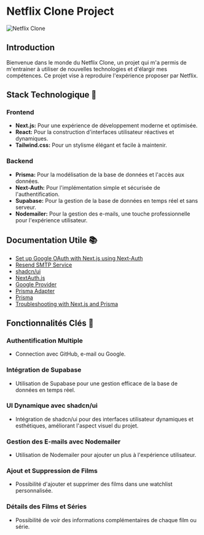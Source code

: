 # Netflix Clone Project

![Netflix Clone](https://github.com/Kicks11jr/netflix-clone/assets/121013826/e0f9dbe1-5725-46cc-aff4-d9b8683f4b5a)

## Introduction

Bienvenue dans le monde du Netflix Clone, un projet qui m'a permis de m'entrainer à utiliser de nouvelles technologies et d'élargir mes compétences. Ce projet vise à reproduire l'expérience proposer par Netflix.

## Stack Technologique 🚀

### Frontend
  - **Next.js:** Pour une expérience de développement moderne et optimisée.
  - **React:** Pour la construction d'interfaces utilisateur réactives et dynamiques.
  - **Tailwind.css:** Pour un stylisme élégant et facile à maintenir.

### Backend
  - **Prisma:** Pour la modélisation de la base de données et l'accès aux données.
  - **Next-Auth:** Pour l'implémentation simple et sécurisée de l'authentification.
  - **Supabase:** Pour la gestion de la base de données en temps réel et sans serveur.
  - **Nodemailer:** Pour la gestion des e-mails, une touche professionnelle pour l'expérience utilisateur.

## Documentation Utile 📚

- [Set up Google OAuth with Next.js using Next-Auth](https://youtu.be/ot9yuKg15iA?feature=shared)
- [Resend SMTP Service](https://resend.com/changelog/smtp-service)
- [shadcn/ui](https://ui.shadcn.com/docs/installation/next)
- [NextAuth.js](https://next-auth.js.org/getting-started/example)
- [Google Provider](https://next-auth.js.org/providers/google)
- [Prisma Adapter](https://authjs.dev/reference/adapter/prisma)
- [Prisma](https://www.prisma.io/docs/concepts/components/prisma-schema)
- [Troubleshooting with Next.js and Prisma](https://www.prisma.io/docs/guides/other/troubleshooting-orm/help-articles/nextjs-prisma-client-dev-practices)

## Fonctionnalités Clés 🌟

### Authentification Multiple

- Connection avec GitHub, e-mail ou Google.

### Intégration de Supabase

- Utilisation de Supabase pour une gestion efficace de la base de données en temps réel.

### UI Dynamique avec shadcn/ui

- Intégration de shadcn/ui pour des interfaces utilisateur dynamiques et esthétiques, améliorant l'aspect visuel du projet.

### Gestion des E-mails avec Nodemailer

- Utilisation de Nodemailer pour ajouter un plus à l'expérience utilisateur.

### Ajout et Suppression de Films

- Possibilité d'ajouter et supprimer des films dans une watchlist personnalisée.

### Détails des Films et Séries

- Possibilité de voir des informations complémentaires de chaque film ou série.

